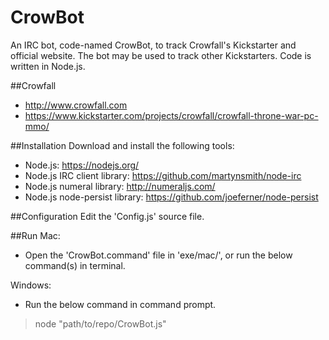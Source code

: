 # CrowBot
An IRC bot, code-named CrowBot, to track Crowfall's Kickstarter and official website. The bot may be used to track other Kickstarters. Code is written in Node.js.<br/>

##Crowfall
* http://www.crowfall.com
* https://www.kickstarter.com/projects/crowfall/crowfall-throne-war-pc-mmo/

##Installation
Download and install the following tools:  
* Node.js: https://nodejs.org/
* Node.js IRC client library: https://github.com/martynsmith/node-irc
* Node.js numeral library: http://numeraljs.com/
* Node.js node-persist library: https://github.com/joeferner/node-persist

##Configuration
Edit the 'Config.js' source file.

##Run
Mac:
* Open the 'CrowBot.command' file in 'exe/mac/', or run the below command(s) in terminal.

Windows:
* Run the below command in command prompt.

> node "path/to/repo/CrowBot.js"
